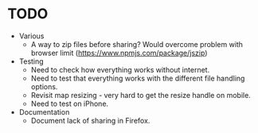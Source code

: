 # TODO
- Various
  - A way to zip files before sharing? Would overcome problem with browser limit (https://www.npmjs.com/package/jszip)
- Testing
  - Need to check how everything works without internet.
  - Need to test that everything works with the different file handling options.
  - Revisit map resizing - very hard to get the resize handle on mobile.
  - Need to test on iPhone.
- Documentation
  - Document lack of sharing in Firefox.


